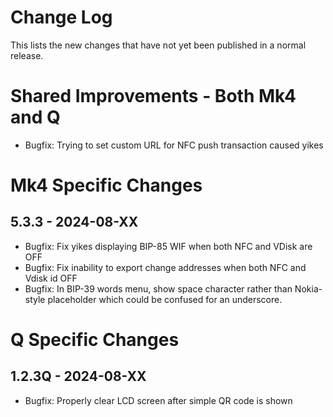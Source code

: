 # Change Log

This lists the new changes that have not yet been published in a normal release.

# Shared Improvements - Both Mk4 and Q

- Bugfix: Trying to set custom URL for NFC push transaction caused yikes


# Mk4 Specific Changes

## 5.3.3 - 2024-08-XX

- Bugfix: Fix yikes displaying BIP-85 WIF when both NFC and VDisk are OFF
- Bugfix: Fix inability to export change addresses when both NFC and Vdisk id OFF
- Bugfix: In BIP-39 words menu, show space character rather than Nokia-style placeholder
  which could be confused for an underscore.


# Q Specific Changes

## 1.2.3Q - 2024-08-XX

- Bugfix: Properly clear LCD screen after simple QR code is shown


